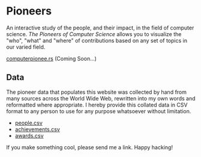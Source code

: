 # Pioneers

An interactive study of the people, and their impact, in the field of computer science. *The Pioneers of Computer Science* allows you to visualize the "who", "what" and "where" of contributions based on any set of topics in our varied field.

[computerpionee.rs](http://computerpionee.rs/) (Coming Soon...)

## Data

The pioneer data that populates this website was collected by hand from many sources across the World Wide Web, rewritten into my own words and reformatted where appropriate. I hereby provide this collated data in CSV format to any person to use for any purpose whatsoever without limitation.

* [people.csv](/data/csv/people.csv)
* [achievements.csv](/data/csv/achievements.csv)
* [awards.csv](/data/csv/awards.csv)

If you make something cool, please send me a link. Happy hacking!

